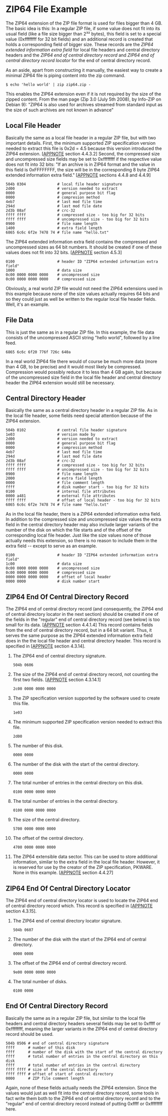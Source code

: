 # ZIP64 File Example

The ZIP64 extension of the ZIP file format is used for files bigger than 4 GB.
The basic idea is this: In a regular ZIP file, if some value does not fit into
its usual field (like a file size bigger than 2³² bytes), this field is set to a
special value (0xffffffff for 32 bit fields) and an additional record is created
that holds a corresponding field of bigger size. These records are the *ZIP64
extended information extra field* for local file headers and central directory
headers and the *ZIP64 end of central directory record* and *ZIP64 end of
central directory record locator* for the end of central directory record.

As an aside, apart from constructing it manually, the easiest way to create a
minimal ZIP64 file is piping content into the zip command.

~~~ {.nobin}
$ echo 'hello world' | zip zip64.zip -
~~~

This enables the ZIP64 extension even if it is not required by the size of the
zipped content. From the man page (Zip 3.0 (July 5th 2008), by Info-ZIP on
Debian 9): "ZIP64 is also used for archives streamed from standard input as the
size of such archives are not known in advance"

## Local File Header

Basically the same as a local file header in a regular ZIP file, but with two
important details. First, the minimum supported ZIP specification version needed
to extract this file is 0x2d = 4.5 because this version introduced the ZIP64
extension. [[APPNOTE] section 4.4.3.2] Second, the compressed size and
uncompressed size fields may be set to 0xffffffff if the respective value does
not fit into 32 bits: "If an archive is in ZIP64 format and the value in this
field is 0xFFFFFFFF, the size will be in the corresponding 8 byte ZIP64 extended
information extra field." [[APPNOTE] sections 4.4.8 and 4.4.9]

    504b 0304              # local file header signature
    2d00                   # version needed to extract
    0000                   # general purpose bit flag
    0000                   # compresion method
    4eb7                   # last mod file time
    294d                   # last mod file date
    2d3b 08af              # crc-32
    ffff ffff              # compressed size - too big for 32 bits
    ffff ffff              # uncompressed size - too big for 32 bits
    0900                   # file name length
    1400                   # extra field length
    6865 6c6c 6f2e 7478 74 # file name "hello.txt"

The ZIP64 extended information extra field contains the compressed and
uncompressed sizes as 64 bit numbers. It should be created if one of these
values does not fit into 32 bits. [[APPNOTE] section 4.5.3]

    0100                   # header ID "ZIP64 extended information extra field"
    1000                   # data size
    0c00 0000 0000 0000    # uncompressed size
    0c00 0000 0000 0000    # compressed size

Obviously, a real world ZIP file would not need the ZIP64 extensions used in
this example because none of the size values actually requires 64 bits and so
they could just as well be written to the regular local file header fields.
Well, it's an example.

## File Data

This is just the same as in a regular ZIP file. In this example, the file data
consists of the uncompressed ASCII string "hello world", followed by a line
feed.

    6865 6c6c 6f20 776f 726c 640a

In a real world ZIP64 file there would of course be much more data (more than 4
GB, to be precise) and it would most likely be compressed. Compression would
possibly reduce it to less than 4 GB again, but because of the uncompressed size
field in the local file header and central directory header the ZIP64 extension
would still be necessary.

## Central Directory Header

Basically the same as a central directory header in a regular ZIP file. As in
the local file header, some fields need special attention because of the ZIP64
extension.

    504b 0102              # central file header signature
    1e03                   # version made by
    2d00                   # version needed to extract
    0000                   # general purpose bit flag
    0000                   # compression method
    4eb7                   # last mod file time
    294d                   # last mod file date
    2d3b 08af              # crc-32
    ffff ffff              # compressed size - too big for 32 bits
    ffff ffff              # uncompressed size - too big for 32 bits
    0900                   # file name length
    2000                   # extra field length
    0000                   # file comment length
    ffff                   # disk number start - too big for 32 bits
    0100                   # internal file attributes
    0000 a481              # external file attributes
    ffff ffff              # offset of local header - too big for 32 bits
    6865 6c6c 6f2e 7478 74 # file name "hello.txt"

As in the local file header, there is a ZIP64 extended information extra field.
In addition to the compressed size and uncompressed size values the extra field
in the central directory header may also include larger variants of the number
of the disk on which the file starts and of the offset of the corresponding
local file header. Just like the size values none of those actually needs this
extension, so there is no reason to include them in the extra field -- except to
serve as an example.

    0100                   # header ID "ZIP64 extended information extra field"
    1c00                   # data size
    0c00 0000 0000 0000    # uncompressed size
    0c00 0000 0000 0000    # compressed size
    0000 0000 0000 0000    # offset of local header
    0000 0000              # disk number start

## ZIP64 End Of Central Directory Record

The ZIP64 end of central directory record (and consequently, the ZIP64 end of
central directory locator in the next section) should be created if one of the
fields in the "regular" end of central directory record (see below) is too small
for its data. [[APPNOTE] section 4.4.1.4] This record contains fields from the
end of central directory record, but in a 64 bit variant. Thus, it serves the
same purpose as the ZIP64 extended information extra field does in the the local
file header and central directory header. This record is specified in [[APPNOTE]
section 4.3.14].

 1. The ZIP64 end of central directory signature.

        504b 0606

 2. The size of the ZIP64 end of central directory record, not counting the
    first two fields. [[APPNOTE] section 4.3.14.1]

        2c00 0000 0000 0000

 3. The ZIP specification version supported by the software used to create this
    file.

        1e03

 4. The minimum supported ZIP specification version needed to extract this file.

        2d00

 5. The number of this disk.

        0000 0000

 6. The number of the disk with the start of the central directory.

        0000 0000

 7. The total number of entries in the central directory on this disk.

        0100 0000 0000 0000

 8. The total number of entries in the central directory.

        0100 0000 0000 0000

 9. The size of the central directory.

        5700 0000 0000 0000

10. The offset of the central directory.

        4700 0000 0000 0000

11. The ZIP64 extensible data sector. This can be used to store additional
    information, similar to the extra field in the local file header. However,
    it is reserved for use by the creator of the ZIP specification, PKWARE. None
    in this example. [[APPNOTE] section 4.4.27]

## ZIP64 End Of Central Directory Locator

The ZIP64 end of central directory locator is used to locate the ZIP64 end of
central directory record which. This record is specified in [[APPNOTE] section
4.3.15].

 1. The ZIP64 end of central directory locator signature.

        504b 0607

 2. The number of the disk with the start of the ZIP64 end of central directory.

        0000 0000

 3. The offset of the ZIP64 end of central directory record.

        9e00 0000 0000 0000

 4. The total number of disks.

        0100 0000

## End Of Central Directory Record

Basically the same as in a regular ZIP file, but similar to the local file
headers and central directory headers several fields may be set to 0xffff or
0xffffffff, meaning the larger variants in the ZIP64 end of central directory
record should be used.

    504b 0506 # end of central directory signature
    ffff      # number of this disk
    ffff      # number of the disk with the start of the central directory
    ffff      # total number of entries in the central directory on this disk
    ffff      # total number of entries in the central directory
    ffff ffff # size of the central directory
    ffff ffff # offset of start of central directory
    0000      # ZIP file comment length

Again, none of these fields actually needs the ZIP64 extension. Since the values
would just as well fit into the central directory record, some tools in fact
write them both to the ZIP64 end of central directory record and to the
"regular" end of central directory record instead of putting 0xffff or
0xffffffff here.

[APPNOTE]: https://pkware.cachefly.net/webdocs/casestudies/APPNOTE.TXT
